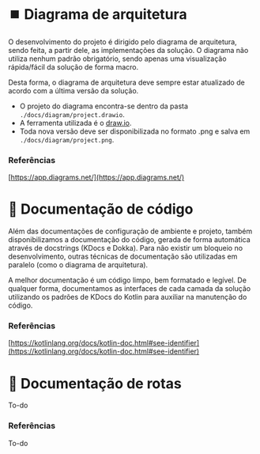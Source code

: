 # ⏹️ Diagrama de arquitetura

O desenvolvimento do projeto é dirigido pelo diagrama de arquitetura, sendo feita, a partir dele, as implementações da solução. O diagrama não utiliza nenhum padrão obrigatório, sendo apenas uma visualização rápida/fácil da solução de forma macro.

Desta forma, o diagrama de arquitetura deve sempre estar atualizado de acordo com a última versão da solução.

- O projeto do diagrama encontra-se dentro da pasta `./docs/diagram/project.drawio`.
- A ferramenta utilizada é o [draw.io](https://app.diagrams.net/).
- Toda nova versão deve ser disponibilizada no formato .png e salva em `./docs/diagram/project.png`.

### Referências

[https://app.diagrams.net/](https://app.diagrams.net/)

# 📜 Documentação de código

Além das documentações de configuração de ambiente e projeto, também disponibilizamos a documentação do código, gerada de forma automática através de docstrings (KDocs e Dokka). Para não existir um bloqueio no desenvolvimento, outras técnicas de documentação são utilizadas em paralelo (como o diagrama de arquitetura).

A melhor documentação é um código limpo, bem formatado e legível. De qualquer forma, documentamos as interfaces de cada camada da solução utilizando os padrões de KDocs do Kotlin para auxiliar na manutenção do código.

### Referências

[https://kotlinlang.org/docs/kotlin-doc.html#see-identifier](https://kotlinlang.org/docs/kotlin-doc.html#see-identifier)

# 📍 Documentação de rotas

To-do

### Referências

To-do